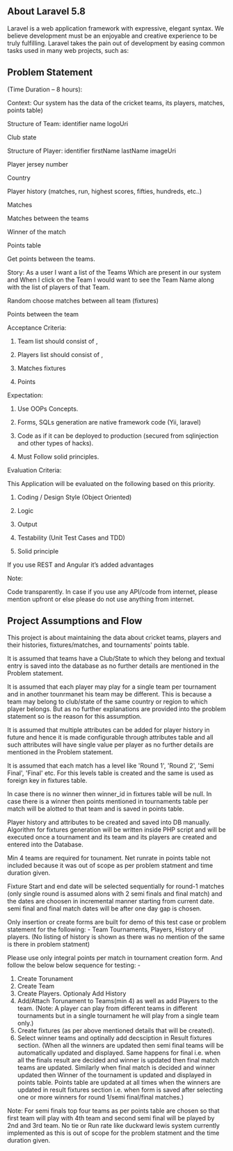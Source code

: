 ## About Laravel 5.8

Laravel is a web application framework with expressive, elegant syntax. We believe development must be an enjoyable and creative experience to be truly fulfilling. Laravel takes the pain out of development by easing common tasks used in many web projects, such as:

## Problem Statement 
(Time Duration – 8 hours): 

Context: Our system has the data of the cricket teams, its players, matches, points table)

 

Structure of Team:
identifier 
name
logoUri

Club state

Structure of Player:
identifier
firstName
lastName
imageUri

Player jersey number

Country

Player history (matches, run, highest scores, fifties, hundreds, etc..)

Matches

Matches between the teams

Winner of the match

Points table

Get points between the teams.


Story: As a user I want a list of the Teams Which are present in our system and When I click on the Team I would want to see the Team Name along with the list of players of that Team.

Random choose matches between all team (fixtures)

 

Points between the team


Acceptance Criteria:
1. Team list should consist of <logo>, <Team Name>
2. Players list should consist of <image>, <lastName> <firstName>

3. Matches fixtures 

4. Points 

 

 Expectation: 

1. Use OOPs Concepts.

2. Forms, SQLs generation are native framework code (Yii, laravel)

3. Code as if it can be deployed to production (secured from sqlinjection and other types of hacks).

4. Must Follow solid principles.

 

 Evaluation Criteria:

 

This Application will be evaluated on the following based on this priority.

1. Coding / Design Style (Object Oriented)

2. Logic

3. Output

4. Testability (Unit Test Cases and TDD)

5. Solid principle

 

 If you use REST and Angular it’s added advantages

 

Note:

 

Code transparently. In case if you use any API/code from internet, please mention upfront or else please do not use anything from internet.
## Project Assumptions and Flow

This project is about maintaining the data about cricket teams, players and their histories, fixtures/matches, and tournaments' points table.

It is assumed that teams have a Club/State to which they belong and textual entry is saved into the database as no further details are mentioned in the Problem statement.

It is assumed that each player may play for a single team per tournament and in another tounrmanet his team may be different. This is because a team may belong to club/state of the same country or region to which player belongs. But as no further explanations are provided into the problem statement so is the reason for this assumption.

It is assumed that multiple attributes can be added for player history in future and hence it is made configurable through attributes table and all such attributes will have single value per player as no further details are mentioned in the Problem statement.

It is assumed that each match has a level like 'Round 1', 'Round 2', 'Semi Final', 'Final' etc. For this levels table is created and the same is used as foreign key in fixtures table.

In case there is no winner then winner_id in fixtures table will be null. In case there is a winner then points mentioned in tournaments table per match will be alotted to that team and is saved in points table.

Player history and attributes to be created and saved into DB manually.
Algorithm for fixtures generation will be written inside PHP script and will be executed once a tournament and its team and its players are created and entered into the Database.

Min 4 teams are required for tounament.
Net runrate in points table not included because it was out of scope as per problem statment and time duration given.

Fixture Start and end date will be selected sequentially for round-1 matches (only single round is assumed alons with 2 semi finals and final match) and the dates are choosen in incremental manner starting from current date. semi final and final match dates will be after one day gap is chosen.

Only insertion or create forms are built for demo of this test case or problem statement for the following: -
Team 
Tournaments,
Players,
History of players. (No listing of history is shown as there was no mention of the same is there in problem statment)

Please use only integral points per match in tournament creation form. And follow the below below sequence for testing: -
1. Create Torunament
2. Create Team
3. Create Players. Optionaly Add History
4. Add/Attach Torunament to Teams(min 4) as well as add Players to the team. (Note: A player can play from different teams in different tournaments but in a single tournament he will play from a single team only.)
5. Create fixtures (as per above mentioned details that will be created).
6. Select winner teams and optinally add decsciption in Result fixtures section. (When all the winners are updated then semi final teams will be automatically updated and displayed. Same happens for final i.e. when all the finals result are decided and winner is updated then final match teams are updated. Similarly when final match is decided and winner updated then Winner of the tournament is updated and displayed in points table. Points table are updated at all times when the winners are updated in result fixtures section i.e. when form is saved after selecting one or more winners for round 1/semi final/final matches.)

Note: For semi finals top four teams as per points table are chosen so that first team will play with 4th team and second semi final will be played by 2nd and 3rd team. No tie or Run rate like duckward lewis system currently implemented as this is out of scope for the problem statment and the time duration given.
